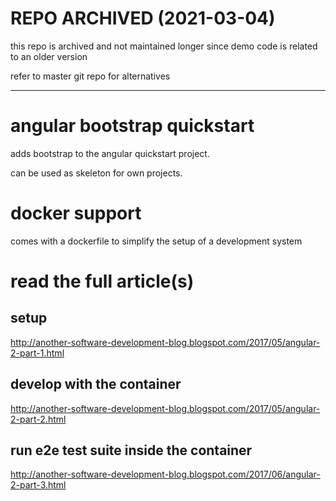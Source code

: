 # REPO ARCHIVED (2021-03-04)

this repo is archived and not maintained longer 
since demo code is related to an older version

refer to master git repo for alternatives

---


# angular bootstrap quickstart

adds bootstrap to the angular quickstart project.

can be used as skeleton for own projects.


# docker support

comes with a dockerfile to simplify the setup of a development system


# read the full article(s)

## setup

http://another-software-development-blog.blogspot.com/2017/05/angular-2-part-1.html

## develop with the container

http://another-software-development-blog.blogspot.com/2017/05/angular-2-part-2.html

## run e2e test suite inside the container

http://another-software-development-blog.blogspot.com/2017/06/angular-2-part-3.html


